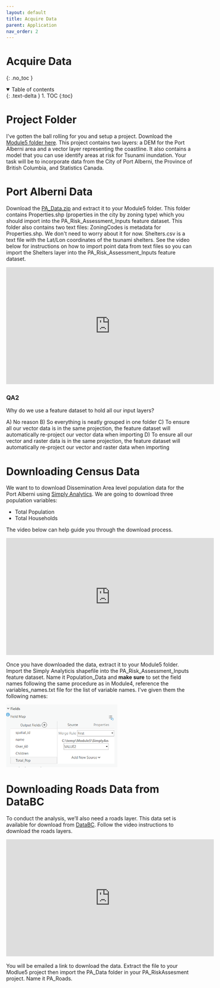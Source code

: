 ```yaml
---
layout: default
title: Acquire Data
parent: Application
nav_order: 2
---
```


# Acquire Data
{: .no_toc }

<details open markdown="block">
  <summary>
    Table of contents
  </summary>
  {: .text-delta }
1. TOC
{:toc}
</details>


# Project Folder

I've gotten the ball rolling for you and setup a project.  Download the [Module5 folder here](https://github.com/June-Skeeter/Module5_GEOS270/blob/main/data/Module5.zip).  This project contains two layers: a DEM for the Port Alberni area and a vector layer representing the coastline.  It also contains a model that you can use identify areas at risk for Tsunami inundation.  Your task will be to incorporate data from the City of Port Alberni, the Province of British Columbia, and Statistics Canada.

# Port Alberni Data

Download the [PA_Data.zip](https://github.com/June-Skeeter/Module5_GEOS270/blob/main/data/PA_Data.zip) and extract it to your Module5 folder.  This folder contains Properties.shp (properties in the city by zoning type) which you should import into the PA_Risk_Assessment_Inputs feature dataset.  This folder also contains two text files:  ZoningCodes is metadata for Properties.shp.  We don't need to worry about it for now.  Shelters.csv is a text file with the Lat/Lon coordinates of the tsunami shelters.  See the video below for instructions on how to import point data from text files so you can import the Shelters layer into the PA_Risk_Assessment_Inputs feature dataset.

<iframe width="560" height="315" src="https://www.youtube.com/embed/KTZ5ix_O8Wo" title="YouTube video player" frameborder="0" allow="accelerometer; autoplay; clipboard-write; encrypted-media; gyroscope; picture-in-picture" allowfullscreen></iframe>

### QA2

Why do we use a feature dataset to hold all our input layers?

A) No reason
B) So everything is neatly grouped in one folder
C) To ensure all our vector data is in the same projection, the feature dataset will automatically re-project our vector data when importing
D) To ensure all our vector and raster data is in the same projection, the feature dataset will automatically re-project our vector and raster data when importing

<!-- C -->


# Downloading Census Data

We want to to download Dissemination Area level population data for the Port Alberni using [Simply Analytics](https://resources.library.ubc.ca/page.php?id=1044).  We are going to download three population variables:

* Total Population
* Total Households

The video below can help guide you through the download process. 

<iframe width="560" height="315" src="https://www.youtube.com/embed/Pe6xiF22kRs" title="YouTube video player" frameborder="0" allow="accelerometer; autoplay; clipboard-write; encrypted-media; gyroscope; picture-in-picture" allowfullscreen></iframe>

Once you have downloaded the data, extract it to your Module5 folder.  Import the Simply Analyticis shapefile into the PA_Risk_Assessment_Inputs feature dataset.  Name it Population_Data and **make sure** to set the field names following the same procedure as in Module4, reference the variables_names.txt file for the list of variable names.  I've given them the following names:

<img src="content/images/Names.png" width=300>

# Downloading Roads Data from DataBC

To conduct the analysis, we’ll also need a roads layer.  This data set is available for download from [DataBC](https://www.data.gov.bc.ca/).  Follow the video instructions to download the roads layers.

<iframe width="560" height="315" src="https://www.youtube.com/embed/5jaULGb5ux4" title="YouTube video player" frameborder="0" allow="accelerometer; autoplay; clipboard-write; encrypted-media; gyroscope; picture-in-picture" allowfullscreen></iframe>

You will be emailed a link to download the data.  Extract the file to your Modlue5 project then import the PA_Data folder in your PA_RiskAssesment project.  Name it PA_Roads.

